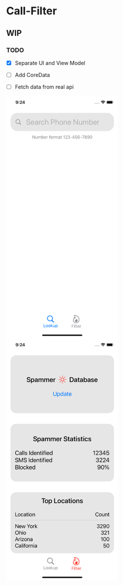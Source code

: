# Call-Filter

## WIP

### TODO
- [x] Separate UI and View Model
- [ ] Add CoreData
- [ ] Fetch data from real api


<img src="https://github.com/ghmanoj/Call-Filter/blob/b9d6db9b2b7e761ffd46e947b4f0be7b395424fb/demo/lookup.png" width=300 align=center>
<img src="https://github.com/ghmanoj/Call-Filter/blob/b9d6db9b2b7e761ffd46e947b4f0be7b395424fb/demo/filter.png" width=300 align=center>

